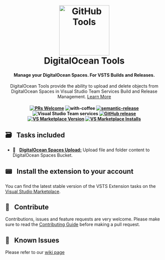 <h1 align="center">
<a href="https://github.com/marceloavf/digitalocean-tools-vsts/"><img src="https://github.com/marceloavf/digitalocean-tools-vsts/blob/master/Extension/images/icon512.png" alt="GitHub Tools" width="160"></a>
<br>
DigitalOcean Tools
<br>
</h1>

<h4 align="center">Manage your DigitalOcean Spaces. For VSTS Builds and Releases.</h4>

<p align="center">DigitalOcean Tools provide the ability to upload and delete objects from DigitalOcean Spaces in Visual Studio Team Services Build and Release Management. <a href="https://github.com/marceloavf/digitalocean-tools-vsts/wiki">Learn More</a></p>

<h4 align="center">

[![PRs Welcome](https://img.shields.io/badge/PRs-welcome-brightgreen.svg)](http://makeapullrequest.com) ![with-coffee](https://img.shields.io/badge/made%20with-%E2%98%95%EF%B8%8F%20coffee-yellow.svg) [![semantic-release](https://img.shields.io/badge/%20%20%F0%9F%93%A6%F0%9F%9A%80-semantic--release-e10079.svg)](https://github.com/semantic-release/semantic-release)
![Visual Studio Team services](https://img.shields.io/vso/build/precisaosistemas/bdc79f70-6107-4e5b-9455-73bbd6bc0f22/115.svg) [![GitHub release](https://img.shields.io/github/release/marceloavf/digitalocean-tools-vsts.svg)](https://github.com/marceloavf/github-tools-vsts/releases) [![VS Marketplace Version](https://vsmarketplacebadge.apphb.com/version-short/marcelo-formentao.digitalocean-tools.svg)](https://marketplace.visualstudio.com/items?itemName=marcelo-formentao.digitalocean-tools) [![VS Marketplace Installs](https://vsmarketplacebadge.apphb.com/installs/marcelo-formentao.digitalocean-tools.svg)](https://marketplace.visualstudio.com/items?itemName=marcelo-formentao.digitalocean-tools)

</h4>

## 🗃 &nbsp; Tasks included

- 🔹 &nbsp; [**DigitalOcean Spaces Upload:**](https://github.com/marceloavf/digitalocean-tools-vsts/wiki/DigitalOcean-Spaces-Upload) Upload file and folder content to DigitalOcean Spaces Bucket.

## 📟 &nbsp; Install the extension to your account

You can find the latest stable version of the VSTS Extension tasks on the [Visual Studio Marketplace](https://marketplace.visualstudio.com/items?itemName=marcelo-formentao.digitalocean-tools).

## 🤝 &nbsp; Contribute

Contributions, issues and feature requests are very welcome. Please make sure to read the [Contributing Guide](/CONTRIBUTING.md) before making a pull request.

## 🚧 &nbsp; Known Issues

Please refer to our [wiki page](https://github.com/marceloavf/digitalocean-tools-vsts/wiki/Known-Issues)
